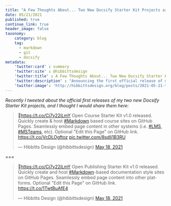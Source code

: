 ```yaml
---
title: "A Few Thoughts About... Two New Docsify Starter Kit Projects are (Finally) Released"
date: 05/21/2021
published: true
continue_link: true
header_image: false
taxonomy:
    category: blog
    tag:
      - markdown
      - git
      - docsify
metadata:
    'twitter:card' : summary
    'twitter:site' : @hibbittsdesign
    'twitter:title' : A Few Thoughts About... Two New Docsify Starter Kit Projects are (Finally) Released
    'twitter:description' : "Announcing the first official release of my Docsify Open Course Starter Kit and Docsify Open Publishing Starter Kit projects."
    'twitter:image': 'http://hibbittsdesign.org/blog/posts/2021-05-21-two-new-docsify-starter-kit-projects-released/screenshot.jpg'
---
```


_Recently I tweeted about the official first releases of my two new Docsify Starter Kit projects, and I thought I would share them here:_

<blockquote class="twitter-tweet" data-lang="en"><p lang="en" dir="ltr">📢<a href="https://t.co/Cj7y22iLmY">https://t.co/Cj7y22iLmY</a> Open Course Starter Kit v1.0 released. Quickly create &amp; host <a href="https://twitter.com/hashtag/Markdown?src=hash&amp;ref_src=twsrc%5Etfw">#Markdown</a> based course sites on GitHub Pages. Seamlessly embed page content in other systems (i.e. <a href="https://twitter.com/hashtag/LMS?src=hash&amp;ref_src=twsrc%5Etfw">#LMS</a>, <a href="https://twitter.com/hashtag/MSTeams?src=hash&amp;ref_src=twsrc%5Etfw">#MSTeams</a>, etc). Optional &quot;Edit this Page&quot; on GitHub link. <a href="https://t.co/VcDLOgftoz">https://t.co/VcDLOgftoz</a> <a href="https://t.co/8sdIj1B3RU">pic.twitter.com/8sdIj1B3RU</a></p>&mdash; Hibbitts Design (@hibbittsdesign) <a href="https://twitter.com/hibbittsdesign/status/1394696928797986816?ref_src=twsrc%5Etfw">May 18, 2021</a></blockquote>
<script async src="https://platform.twitter.com/widgets.js" charset="utf-8"></script>

===

<blockquote class="twitter-tweet"><p lang="en" dir="ltr">📢<a href="https://t.co/Cj7y22iLmY">https://t.co/Cj7y22iLmY</a> Open Publishing Starter Kit v1.0 released. Quickly create and host <a href="https://twitter.com/hashtag/Markdown?src=hash&amp;ref_src=twsrc%5Etfw">#Markdown</a>-based documentation style sites on GitHub Pages. Seamlessly embed page content into other platforms. Optional &quot;Edit this Page&quot; on GitHub link. <a href="https://t.co/1TwtBuAfE4">https://t.co/1TwtBuAfE4</a></p>&mdash; Hibbitts Design (@hibbittsdesign) <a href="https://twitter.com/hibbittsdesign/status/1394762892742782976?ref_src=twsrc%5Etfw">May 18, 2021</a></blockquote> <script async src="https://platform.twitter.com/widgets.js" charset="utf-8"></script>
